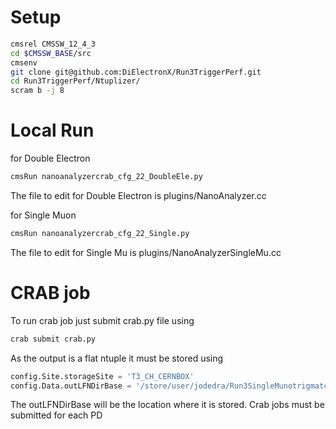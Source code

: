 # Setup
```bash
cmsrel CMSSW_12_4_3
cd $CMSSW_BASE/src
cmsenv
git clone git@github.com:DiElectronX/Run3TriggerPerf.git
cd Run3TriggerPerf/Ntuplizer/
scram b -j 8

```
# Local Run
for Double Electron
```bash
cmsRun nanoanalyzercrab_cfg_22_DoubleEle.py
```
The file to edit for Double Electron is plugins/NanoAnalyzer.cc



for Single Muon
```bash
cmsRun nanoanalyzercrab_cfg_22_Single.py
```
The file to edit for Single Mu is plugins/NanoAnalyzerSingleMu.cc

# CRAB job
To run crab job just submit crab.py file using
```bash
crab submit crab.py
```
As the output is a flat ntuple it must be stored using
```python
config.Site.storageSite = 'T3_CH_CERNBOX'
config.Data.outLFNDirBase = '/store/user/jodedra/Run3SingleMunotrigmatch/20220831/'
```
The outLFNDirBase will be the location where it is stored.
Crab jobs must be submitted for each PD
